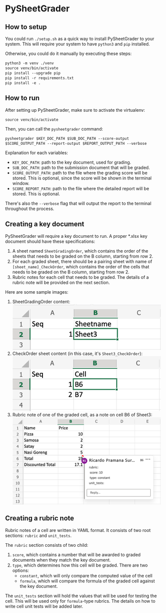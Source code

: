 # PySheetGrader

## How to setup

You could run `./setup.sh` as a quick way to install PySheetGrader to your system. This will require your system to have `python3` and `pip` installed.

Otherwise, you could do it manually by executing these steps:

```
python3 -m venv ./venv
source venv/bin/activate
pip install --upgrade pip
pip install -r requirements.txt
pip install -e .
``` 

## How to run

After setting up PySheetGrader, make sure to activate the virtualenv:
```
source venv/bin/activate
```

Then, you can call the `pysheetgrader` command:

```
pysheetgrader $KEY_DOC_PATH $SUB_DOC_PATH --score-output $SCORE_OUTPUT_PATH --report-output $REPORT_OUTPUT_PATH --verbose
```

Explanation for each variables:

- `KEY_DOC_PATH`: path to the key document, used for grading.
- `SUB_DOC_PATH`: path to the submission document that will be graded.
- `SCORE_OUTPUT_PATH`: path to the file where the grading score will be stored. This is optional, since the score will be shown in the terminal window.
- `SCORE_REPORT_PATH`: path to the file where the detailed report will be stored. This is optional.

There's also the `--verbose` flag that will output the report to the terminal throughout the process.

## Creating a key document

PySheetGrader will require a key document to run. A proper *.xlsx key document should have these specifications:

1. A sheet named `SheetGradingOrder`, which contains the order of the sheets that needs to be graded on the B column, starting from row 2.
2. For each graded sheet, there should be a pairing sheet with name of `[sheet_name]_CheckOrder`, which contains the order of the cells that needs to be graded on the B column, starting from row 2.
3. Rubric notes for each cell that needs to be graded. The details of a rubric note will be provided on the next section.

Here are some sample images:

1. SheetGradingOrder content:
![Image of the content in SheetGradingOrder](readme_images/sheet_grading_order.png)
2. CheckOrder sheet content (in this case, it's `Sheet3_CheckOrder`):
![Image of the content in CheckOrder](readme_images/cell_check_order.png)
3. Rubric note of one of the graded cell, as a note on cell B6 of Sheet3:
![Image of the rubric note of cell B6 in Sheet3](readme_images/cell_rubric_note.png)

## Creating a rubric note

Rubric notes of a cell are written in YAML format. It consists of two root sections: `rubric` and `unit_tests`.

The `rubric` section consists of two child:

1. `score`, which contains a number that will be awarded to graded documents when they match the key document.
2. `type`, which determines how this cell will be graded. There are two options: 
    - `constant`, which will only compare the computed value of the cell
    - `formula`, which will compare the formula of the graded cell against the key document.

The `unit_tests` section will hold the values that will be used for testing the cell. This will be used only for `formula`-type rubrics.
The details on how to write cell unit tests will be added later.

 